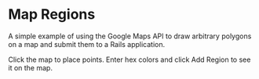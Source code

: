 # Map Regions

A simple example of using the Google Maps API to draw arbitrary polygons on a 
map and submit them to a Rails application.

Click the map to place points. Enter hex colors and click Add Region to see it
on the map.


